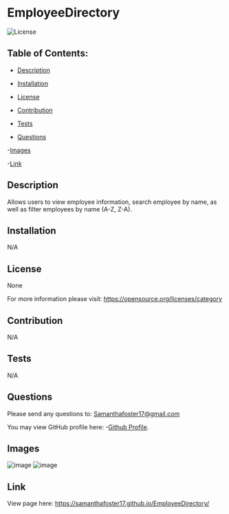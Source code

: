 # EmployeeDirectory
   
![License](https://img.shields.io/badge/License-None-blue.svg "License Badge")


## Table of Contents:

- [Description](#description)

- [Installation](#installation)

- [License](#license) 

- [Contribution](#contribution)

- [Tests](#tests)

- [Questions](#questions)

-[Images](#images)

-[Link](#link)


## Description
Allows users to view employee information, search employee by name, as well as filter employees by name (A-Z, Z-A). 
  
## Installation 
N/A 
  
## License
None

For more information please visit: 
https://opensource.org/licenses/category
  
## Contribution 
N/A 
  
## Tests
N/A 
  
## Questions 
Please send any questions to: Samanthafoster17@gmail.com

You may view GitHub profile here: 
-[Github Profile](https://github.com/Samanthafoster17).

## Images
![image](https://user-images.githubusercontent.com/68489432/104602133-129fdc80-5649-11eb-9997-438c8b684099.png)
![image](https://user-images.githubusercontent.com/68489432/104602171-1cc1db00-5649-11eb-8b25-b58c386cc7b9.png)



## Link
View page here: https://samanthafoster17.github.io/EmployeeDirectory/
